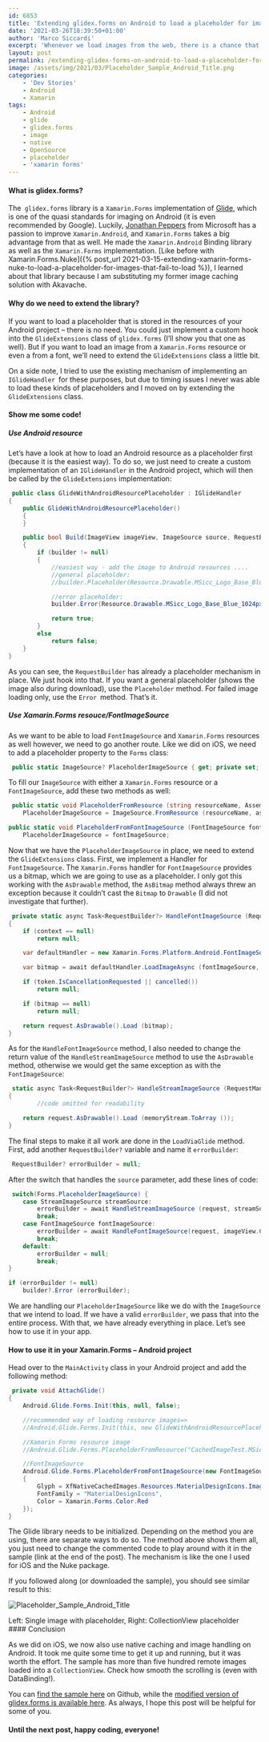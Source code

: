 ```yaml
---
id: 6853
title: 'Extending glidex.forms on Android to load a placeholder for images that fail to load'
date: '2021-03-26T18:39:50+01:00'
author: 'Marco Siccardi'
excerpt: 'Whenever we load images from the web, there is a chance that loading an image fails. For better user experience, having a placeholder mechanism ready is essential. In this post, I will show you how I extended my fork of glidex.foms to achieve this goal on Android.'
layout: post
permalink: /extending-glidex-forms-on-android-to-load-a-placeholder-for-images-that-fail-to-load/
image: /assets/img/2021/03/Placeholder_Sample_Android_Title.png
categories:
    - 'Dev Stories'
    - Android
    - Xamarin
tags:
    - Android
    - glide
    - glidex.forms
    - image
    - native
    - OpenSource
    - placeholder
    - 'xamarin forms'
---
```


#### What is glidex.forms?

The` glidex.forms` library is a `Xamarin.Forms` implementation of [Glide](https://github.com/bumptech/glide), which is one of the quasi standards for imaging on Android (it is even recommended by Google). Luckily, [Jonathan Peppers](https://github.com/jonathanpeppers) from Microsoft has a passion to improve `Xamarin.Android`, and `Xamarin.Forms` takes a big advantage from that as well. He made the `Xamarin.Android` Binding library as well as the `Xamarin.Forms` implementation. [Like before with Xamarin.Forms.Nuke]({% post_url 2021-03-15-extending-xamarin-forms-nuke-to-load-a-placeholder-for-images-that-fail-to-load  %}), I learned about that library because I am substituting my former image caching solution with Akavache.

#### Why do we need to extend the library?

If you want to load a placeholder that is stored in the resources of your Android project – there is no need. You could just implement a custom hook into the `GlideExtensions` class of `glidex.forms` (I’ll show you that one as well). But if you want to load an image from a `Xamarin.Forms` resource or even a from a font, we’ll need to extend the `GlideExtensions` class a little bit.

On a side note, I tried to use the existing mechanism of implementing an `IGlideHandler `for these purposes, but due to timing issues I never was able to load these kinds of placeholders and I moved on by extending the `GlideExtensions` class.

#### Show me some code!

##### Use Android resource

Let’s have a look at how to load an Android resource as a placeholder first (because it is the easiest way). To do so, we just need to create a custom implementation of an `IGlideHandler` in the Android project, which will then be called by the `GlideExtensions` implementation:

``` csharp
 public class GlideWithAndroidResourcePlaceholder : IGlideHandler
{
    public GlideWithAndroidResourcePlaceholder()
    {
    }

    public bool Build(ImageView imageView, ImageSource source, RequestBuilder builder, CancellationToken token)
    {
        if (builder != null)
        {
            //easiest way - add the image to Android resources ....
            //general placeholder:
            //builder.Placeholder(Resource.Drawable.MSicc_Logo_Base_Blue_1024px_pad25).Into(imageView);

            //error placeholder:
            builder.Error(Resource.Drawable.MSicc_Logo_Base_Blue_1024px_pad25).Into(imageView);

            return true;
        }
        else
            return false;
    }
}
```
 
As you can see, the `RequestBuilder` has already a placeholder mechanism in place. We just hook into that. If you want a general placeholder (shows the image also during download), use the `Placeholder` method. For failed image loading only, use the `Error `method. That’s it.

##### Use Xamarin.Forms resouce/FontImageSource

As we want to be able to load `FontImageSource` and `Xamarin.Forms` resources as well however, we need to go another route. Like we did on iOS, we need to add a placeholder property to the `Forms` class:

``` csharp
 public static ImageSource? PlaceholderImageSource { get; private set; }
```
 
To fill our `ImageSource` with either a `Xamarin.Forms` resource or a `FontImageSource`, add these two methods as well:

``` csharp
 public static void PlaceholderFromResource (string resourceName, Assembly assembly) =>
	PlaceholderImageSource = ImageSource.FromResource (resourceName, assembly);

public static void PlaceholderFromFontImageSource (FontImageSource fontImageSource) =>
	PlaceholderImageSource = fontImageSource;
```
 
Now that we have the `PlaceholderImageSource` in place, we need to extend the `GlideExtensions` class. First, we implement a Handler for `FontImageSource`. The `Xamarin.Forms` handler for `FontImageSource` provides us a bitmap, which we are going to use as a placeholder. I only got this working with the `AsDrawable` method, the `AsBitmap` method always threw an exception because it couldn’t cast the `Bitmap` to `Drawable` (I did not investigate that further).

``` csharp
 private static async Task<RequestBuilder?> HandleFontImageSource (RequestManager request, Context? context, FontImageSource fontImageSource, CancellationToken token, Func<bool> cancelled)
{
	if (context == null)
		return null;

	var defaultHandler = new Xamarin.Forms.Platform.Android.FontImageSourceHandler ();

	var bitmap = await defaultHandler.LoadImageAsync (fontImageSource, context, token);

	if (token.IsCancellationRequested || cancelled())
		return null;

	if (bitmap == null)
		return null;

	return request.AsDrawable().Load (bitmap);
}
```
 
As for the `HandleFontImageSource` method, I also needed to change the return value of the `HandleStreamImageSource` method to use the `AsDrawable` method, otherwise we would get the same exception as with the `FontImageSource`:

``` csharp
 static async Task<RequestBuilder?> HandleStreamImageSource (RequestManager request, StreamImageSource source, CancellationToken token, Func<bool> cancelled)
{ 
        //code omitted for readability

	return request.AsDrawable().Load (memoryStream.ToArray ());
}
```
 
The final steps to make it all work are done in the `LoadViaGlide` method. First, add another `RequestBuilder?` variable and name it `errorBuilder`:

``` csharp
 RequestBuilder? errorBuilder = null;
```
 
After the switch that handles the `source` parameter, add these lines of code:

``` csharp
 switch(Forms.PlaceholderImageSource) {
	case StreamImageSource streamSource:
		errorBuilder = await HandleStreamImageSource (request, streamSource, token, () => !IsActivityAlive (imageView, Forms.PlaceholderImageSource));
		break;
	case FontImageSource fontImageSource:
		errorBuilder = await HandleFontImageSource(request, imageView.Context, fontImageSource, token, () => !IsActivityAlive (imageView, Forms.PlaceholderImageSource));
		break;
	default:
		errorBuilder = null;
		break;
}

if (errorBuilder != null)
	builder?.Error (errorBuilder);
```
 
We are handling our `PlaceholderImageSource` like we do with the `ImageSource` that we intend to load. If we have a valid `errorBuilder`, we pass that into the entire process. With that, we have already everything in place. Let’s see how to use it in your app.

#### How to use it in your Xamarin.Forms – Android project

Head over to the `MainActivity` class in your Android project and add the following method:

``` csharp
 private void AttachGlide()
{
    Android.Glide.Forms.Init(this, null, false);

    //recommended way of loading resource images=>
    //Android.Glide.Forms.Init(this, new GlideWithAndroidResourcePlaceholder(), false);

    //Xamarin Forms resource image
    //Android.Glide.Forms.PlaceholderFromResource("CachedImageTest.MSicc_Logo_Base_Blue_1024px_pad25.png", Assembly.GetAssembly(typeof(MainViewModel)));

    //FontImageSource
    Android.Glide.Forms.PlaceholderFromFontImageSource(new FontImageSource
    {
        Glyph = XfNativeCachedImages.Resources.MaterialDesignIcons.ImageBroken,
        FontFamily = "MaterialDesignIcons",
        Color = Xamarin.Forms.Color.Red
    });
}
```
 
The Glide library needs to be initialized. Depending on the method you are using, there are separate ways to do so. The method above shows them all, you just need to change the commented code to play around with it in the sample (link at the end of the post). The mechanism is like the one I used for iOS and the Nuke package.

If you followed along (or downloaded the sample), you should see similar result to this:

![Placeholder_Sample_Android_Title](/assets/img/2021/03/Placeholder_Sample_Android_Title.png)
<figcaption>Left: Single image with placeholder, Right: CollectionView placeholder</figcaption>#### Conclusion

As we did on iOS, we now also use native caching and image handling on Android. It took me quite some time to get it up and running, but it was worth the effort. The sample has more than five hundred remote images loaded into a `CollectionView`. Check how smooth the scrolling is (even with DataBinding!).

You can [find the sample here](https://github.com/MSicc/XFNativeCachedImages) on Github, while the [modified version of glidex.forms is available here](https://github.com/MSiccDev/glidex). As always, I hope this post will be helpful for some of you.

#### Until the next post, happy coding, everyone!